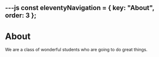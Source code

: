 ---js
const eleventyNavigation = {
	key: "About",
	order: 3
};
---
# About

We are a class of wonderful students who are going to do great things.
